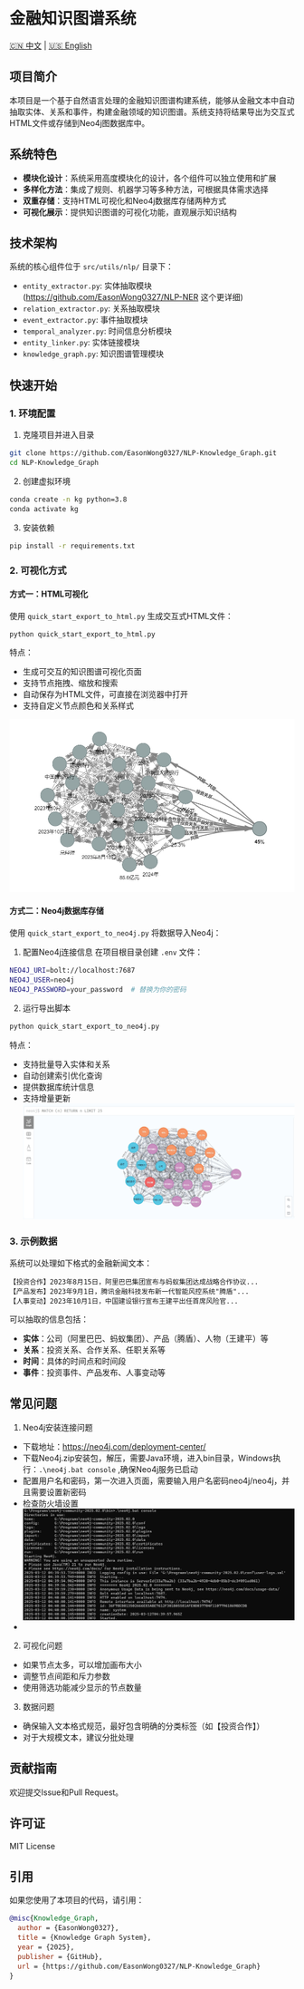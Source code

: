 # 金融知识图谱系统
[🇨🇳 中文](README.md) | [🇺🇸 English](README_EN.md)
## 项目简介
本项目是一个基于自然语言处理的金融知识图谱构建系统，能够从金融文本中自动抽取实体、关系和事件，构建金融领域的知识图谱。系统支持将结果导出为交互式HTML文件或存储到Neo4j图数据库中。

## 系统特色
- **模块化设计**：系统采用高度模块化的设计，各个组件可以独立使用和扩展
- **多样化方法**：集成了规则、机器学习等多种方法，可根据具体需求选择
- **双重存储**：支持HTML可视化和Neo4j数据库存储两种方式
- **可视化展示**：提供知识图谱的可视化功能，直观展示知识结构

## 技术架构
系统的核心组件位于 `src/utils/nlp/` 目录下：
- `entity_extractor.py`: 实体抽取模块(https://github.com/EasonWong0327/NLP-NER 这个更详细)
- `relation_extractor.py`: 关系抽取模块
- `event_extractor.py`: 事件抽取模块
- `temporal_analyzer.py`: 时间信息分析模块
- `entity_linker.py`: 实体链接模块
- `knowledge_graph.py`: 知识图谱管理模块

## 快速开始

### 1. 环境配置

1. 克隆项目并进入目录
```bash
git clone https://github.com/EasonWong0327/NLP-Knowledge_Graph.git
cd NLP-Knowledge_Graph
```

2. 创建虚拟环境
```bash
conda create -n kg python=3.8
conda activate kg
```

3. 安装依赖
```bash
pip install -r requirements.txt
```

### 2. 可视化方式

#### 方式一：HTML可视化
使用 `quick_start_export_to_html.py` 生成交互式HTML文件：

```python
python quick_start_export_to_html.py
```

特点：
- 生成可交互的知识图谱可视化页面
- 支持节点拖拽、缩放和搜索
- 自动保存为HTML文件，可直接在浏览器中打开
- 支持自定义节点颜色和关系样式

![](img/html_web.png)


#### 方式二：Neo4j数据库存储
使用 `quick_start_export_to_neo4j.py` 将数据导入Neo4j：

1. 配置Neo4j连接信息
在项目根目录创建 `.env` 文件：
```bash
NEO4J_URI=bolt://localhost:7687
NEO4J_USER=neo4j
NEO4J_PASSWORD=your_password  # 替换为你的密码
```

2. 运行导出脚本
```python
python quick_start_export_to_neo4j.py
```

特点：
- 支持批量导入实体和关系
- 自动创建索引优化查询
- 提供数据库统计信息
- 支持增量更新
  ![](img/neo4j_web.png)

### 3. 示例数据

系统可以处理如下格式的金融新闻文本：
```text
【投资合作】2023年8月15日，阿里巴巴集团宣布与蚂蚁集团达成战略合作协议...
【产品发布】2023年9月1日，腾讯金融科技发布新一代智能风控系统"腾盾"...
【人事变动】2023年10月1日，中国建设银行宣布王建平出任首席风险官...
```

可以抽取的信息包括：
- **实体**：公司（阿里巴巴、蚂蚁集团）、产品（腾盾）、人物（王建平）等
- **关系**：投资关系、合作关系、任职关系等
- **时间**：具体的时间点和时间段
- **事件**：投资事件、产品发布、人事变动等



## 常见问题

1. Neo4j安装连接问题
- 下载地址：https://neo4j.com/deployment-center/
- 下载Neo4j.zip安装包，解压，需要Java环境，进入bin目录，Windows执行：`.\neo4j.bat console` ,确保Neo4j服务已启动
- 配置用户名和密码，第一次进入页面，需要输入用户名密码neo4j/neo4j，并且需要设置新密码
- 检查防火墙设置
  ![](img/neo4j_start.png)
- 
2. 可视化问题
- 如果节点太多，可以增加画布大小
- 调整节点间距和斥力参数
- 使用筛选功能减少显示的节点数量

3. 数据问题
- 确保输入文本格式规范，最好包含明确的分类标签（如【投资合作】）
- 对于大规模文本，建议分批处理

## 贡献指南
欢迎提交Issue和Pull Request。

## 许可证
MIT License

## 引用
如果您使用了本项目的代码，请引用：
```bibtex
@misc{Knowledge_Graph,
  author = {EasonWong0327},
  title = {Knowledge Graph System},
  year = {2025},
  publisher = {GitHub},
  url = {https://github.com/EasonWong0327/NLP-Knowledge_Graph}
}
``` 
